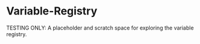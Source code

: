 # Variable-Registry
TESTING ONLY: A placeholder and scratch space for exploring the variable registry. 
